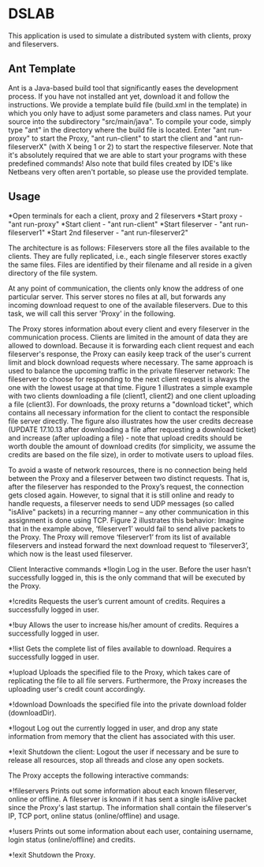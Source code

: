 DSLAB
===============

This application is used to simulate a distributed system with clients, proxy and fileservers.

Ant Template
----------------

Ant is a Java-based build tool that significantly eases the development process. If you have not installed ant yet, download it and follow the instructions.
We provide a template build file (build.xml in the template) in which you only have to adjust some parameters and class names. Put your source into the subdirectory "src/main/java". To compile your code, simply type "ant" in the directory where the build file is located. Enter "ant run-proxy" to start the Proxy, "ant run-client" to start the client and "ant run-fileserverX" (with X being 1 or 2) to start the respective fileserver. Note that it's absolutely required that we are able to start your programs with these predefined commands! Also note that build files created by IDE's like Netbeans very often aren't portable, so please use the provided template.

Usage
--------------

*Open terminals for each a client, proxy and 2 fileservers
*Start proxy - "ant run-proxy"
*Start client - "ant run-client"
*Start fileserver - "ant run-fileserver1"
*Start 2nd fileserver - "ant run-fileserver2"

The architecture is as follows: Fileservers store all the files available to the clients. They are fully replicated, i.e., each single fileserver stores exactly the same files. Files are identified by their filename and all reside in a given directory of the file system.

At any point of communication, the clients only know the address of one particular server. This server stores no files at all, but forwards any incoming download request to one of the available fileservers. Due to this task, we will call this server 'Proxy' in the following.

The Proxy stores information about every client and every fileserver in the communication process. Clients are limited in the amount of data they are allowed to download. Because it is forwarding each client request and each fileserver's response, the Proxy can easily keep track of the user's current limit and block download requests where necessary. The same approach is used to balance the upcoming traffic in the private fileserver network: The fileserver to choose for responding to the next client request is always the one with the lowest usage at that time. Figure 1 illustrates a simple example with two clients downloading a file (client1, client2) and one client uploading a file (client3). For downloads, the proxy returns a "download ticket", which contains all necessary information for the client to contact the responsible file server directly. The figure also illustrates how the user credits decrease (UPDATE 17.10.13 after downloading a file after requesting a download ticket) and increase (after uploading a file) - note that upload credits should be worth double the amount of download credits (for simplicity, we assume the credits are based on the file size), in order to motivate users to upload files.

To avoid a waste of network resources, there is no connection being held between the Proxy and a fileserver between two distinct requests. That is, after the fileserver has responded to the Proxy’s request, the connection gets closed again. However, to signal that it is still online and ready to handle requests, a fileserver needs to send UDP messages (so called "isAlive" packets) in a recurring manner – any other communication in this assignment is done using TCP. Figure 2 illustrates this behavior: Imagine that in the example above, ‘fileserver1’ would fail to send alive packets to the Proxy. The Proxy will remove ‘fileserver1’ from its list of available fileservers and instead forward the next download request to ‘fileserver3’, which now is the least used fileserver.

Client Interactive commands
*!login <username> <password>
Log in the user. Before the user hasn’t successfully logged in, this is the only command that will be executed by the Proxy.

*!credits
Requests the user’s current amount of credits. Requires a successfully logged in user.

*!buy <credits>
Allows the user to increase his/her amount of credits. Requires a successfully logged in user.

*!list
Gets the complete list of files available to download. Requires a successfully logged in user.

*!upload <filename>
Uploads the specified file to the Proxy, which takes care of replicating the file to all file servers. Furthermore, the Proxy increases the uploading user's credit count accordingly.

*!download <filename>
Downloads the specified file into the private download folder (downloadDir).

*!logout
Log out the currently logged in user, and drop any state information from memory that the client has associated with this user.

*!exit
Shutdown the client: Logout the user if necessary and be sure to release all resources, stop all threads and close any open sockets.

The Proxy accepts the following interactive commands:

*!fileservers
Prints out some information about each known fileserver, online or offline. A fileserver is known if it has sent a single isAlive packet since the Proxy's last startup. The information shall contain the fileserver's IP, TCP port, online status (online/offline) and usage.

*!users
Prints out some information about each user, containing username, login status (online/offline) and credits.

*!exit
Shutdown the Proxy. 
